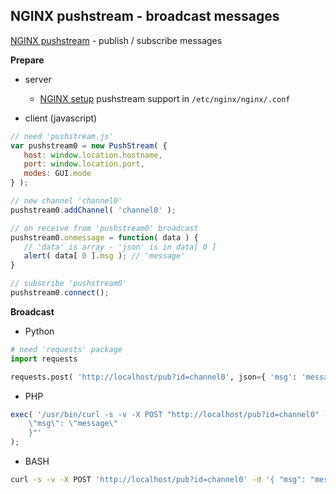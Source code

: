 NGINX pushstream - broadcast messages
---
[NGINX pushstream](https://github.com/wandenberg/nginx-push-stream-module) - publish / subscribe messages  

**Prepare**
- server  
	- [NGINX setup](https://github.com/wandenberg/nginx-push-stream-module#basic-configuration) pushstream support in `/etc/nginx/nginx/.conf`

- client (javascript)  
```js
// need 'pushstream.js'
var pushstream0 = new PushStream( {
   host: window.location.hostname,
   port: window.location.port,
   modes: GUI.mode
} );

// new channel 'channel0'
pushstream0.addChannel( 'channel0' );

// on receive from 'pushstream0' broadcast
pushstream0.onmessage = function( data ) {
   // 'data' is array - 'json' is in data[ 0 ] 
   alert( data[ 0 ].msg ); // 'message'
}

// subscribe 'pushstream0'
pushstream0.connect();
```

**Broadcast**  
- Python  
```python
# need 'requests' package
import requests

requests.post( 'http://localhost/pub?id=channel0', json={ 'msg': 'message' } )
```

- PHP    
```php
exec( '/usr/bin/curl -s -v -X POST "http://localhost/pub?id=channel0" -d "{
	\"msg\": \"message\"
	}"'
);
```

- BASH
```sh
curl -s -v -X POST 'http://localhost/pub?id=channel0' -d '{ "msg": "message" }'
```
